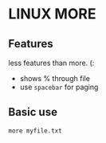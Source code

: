 # LINUX MORE

## Features
less features than more. (:
- shows % through file
- use `spacebar` for paging

## Basic use
`more myfile.txt`